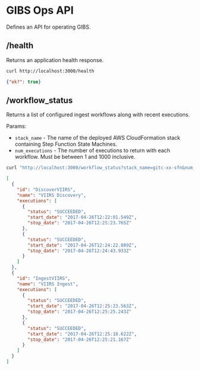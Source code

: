 # GIBS Ops API

Defines an API for operating GIBS.

## /health

Returns an application health response.

```Bash
curl http://localhost:3000/health
```
```JSON
{"ok?": true}
```

## /workflow_status

Returns a list of configured ingest workflows along with recent executions.

Params:

* `stack_name` - The name of the deployed AWS CloudFormation stack containing Step Function State Machines.
* `num_executions` - The number of executions to return with each workflow. Must be between 1 and 1000 inclusive.

```Bash
curl "http://localhost:3000/workflow_status?stack_name=gitc-xx-sfn&num_executions=2"
```
```JSON
[
  {
    "id": "DiscoverVIIRS",
    "name": "VIIRS Discovery",
    "executions": [
      {
        "status": "SUCCEEDED",
        "start_date": "2017-04-26T12:22:01.549Z",
        "stop_date": "2017-04-26T12:25:23.765Z"
      },
      {
        "status": "SUCCEEDED",
        "start_date": "2017-04-26T12:24:22.889Z",
        "stop_date": "2017-04-26T12:24:43.933Z"
      }
    ]
  },
  {
    "id": "IngestVIIRS",
    "name": "VIIRS Ingest",
    "executions": [
      {
        "status": "SUCCEEDED",
        "start_date": "2017-04-26T12:25:23.563Z",
        "stop_date": "2017-04-26T12:25:25.243Z"
      },
      {
        "status": "SUCCEEDED",
        "start_date": "2017-04-26T12:25:18.622Z",
        "stop_date": "2017-04-26T12:25:21.167Z"
      }
    ]
  }
]
```
